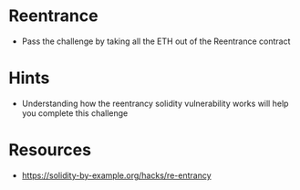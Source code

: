 # Reentrance

- Pass the challenge by taking all the ETH out of the Reentrance contract

# Hints

- Understanding how the reentrancy solidity vulnerability works will help you complete this challenge

# Resources

- <https://solidity-by-example.org/hacks/re-entrancy>
